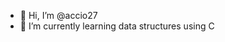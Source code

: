 - 👋 Hi, I’m @accio27
- 🌱 I’m currently learning data structures using C

<!---
accio27/accio27 is a ✨ special ✨ repository because its `README.md` (this file) appears on your GitHub profile.
You can click the Preview link to take a look at your changes.
--->

